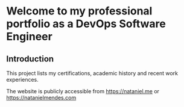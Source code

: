 # Welcome to my professional portfolio as a DevOps Software Engineer

## Introduction

This project lists my certifications, academic history and recent work experiences.

The website is publicly accessible from https://nataniel.me or https://natanielmendes.com
